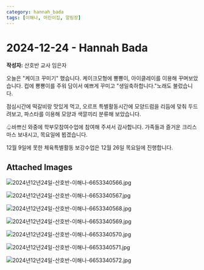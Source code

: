 ```yaml
---
category: hannah_bada
tags: [이해나, 어린이집, 알림장]
---
```


# 2024-12-24 - Hannah Bada

**작성자:** 산호반 교사 임은자  

오늘은 "케이크 꾸미기" 했습니다. 케이크모형에 뿅뿅이, 아이클레이를 이용해 꾸며보았습니다. 컵에 뿅뿅이를 주워 담이서 예쁘게 꾸미고 "생일축하합니다."노래도 불렀습니다.

점심시간에 떡갈비랑 맛있게 먹고, 오르프 특별활동시간에 모양드럼을 리듬에 맞춰 두드려보고, 파스타를 이용해 모양과 색깔끼리 분류해 보았습니다.

♧바쁘신 와중에 학부모참여수업에 참여해 주셔서 감사합니다.  가족들과 즐거운 크리스마스 보내시고, 목요일에 뵙겠습니다.

12월 9일에 못한 체육특별활동 보강수업은  12월 26일 목요일에 진행합니다.

## Attached Images
![2024년12년24일-산호반-이해나-6653340566.jpg](https://feghi.github.io/assets/img/bada_photo/2024년12년24일-산호반-이해나-6653340566.jpg)

![2024년12년24일-산호반-이해나-6653340567.jpg](https://feghi.github.io/assets/img/bada_photo/2024년12년24일-산호반-이해나-6653340567.jpg)

![2024년12년24일-산호반-이해나-6653340568.jpg](https://feghi.github.io/assets/img/bada_photo/2024년12년24일-산호반-이해나-6653340568.jpg)

![2024년12년24일-산호반-이해나-6653340569.jpg](https://feghi.github.io/assets/img/bada_photo/2024년12년24일-산호반-이해나-6653340569.jpg)

![2024년12년24일-산호반-이해나-6653340570.jpg](https://feghi.github.io/assets/img/bada_photo/2024년12년24일-산호반-이해나-6653340570.jpg)

![2024년12년24일-산호반-이해나-6653340571.jpg](https://feghi.github.io/assets/img/bada_photo/2024년12년24일-산호반-이해나-6653340571.jpg)

![2024년12년24일-산호반-이해나-6653340572.jpg](https://feghi.github.io/assets/img/bada_photo/2024년12년24일-산호반-이해나-6653340572.jpg)

